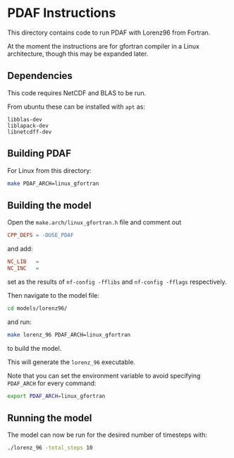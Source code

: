 # PDAF Instructions

This directory contains code to run PDAF with Lorenz96 from Fortran.

At the moment the instructions are for gfortran compiler in a Linux architecture,
though this may be expanded later.


## Dependencies

This code requires NetCDF and BLAS to be run.

From ubuntu these can be installed with `apt` as:
```
libblas-dev
liblapack-dev
libnetcdff-dev
```


## Building PDAF

For Linux from this directory:
```bash
make PDAF_ARCH=linux_gfortran
```


## Building the model

Open the `make.arch/linux_gfortran.h` file and comment out 
```makefile
CPP_DEFS = -DUSE_PDAF
```

and add:
```makefile
NC_LIB   = 
NC_INC   = 
```
set as the results of `nf-config -fflibs` and `nf-config -fflags` respectively.

Then navigate to the model file:
```bash
cd models/lorenz96/
```
and run:
```bash
make lorenz_96 PDAF_ARCH=linux_gfortran
```
to build the model.

This will generate the `lorenz_96` executable.

Note that you can set the environment variable to avoid specifying `PDAF_ARCH` for
every command:
```bash
export PDAF_ARCH=linux_gfortran
```


## Running the model

The model can now be run for the desired number of timesteps with:
```bash
./lorenz_96 -total_steps 10
```
